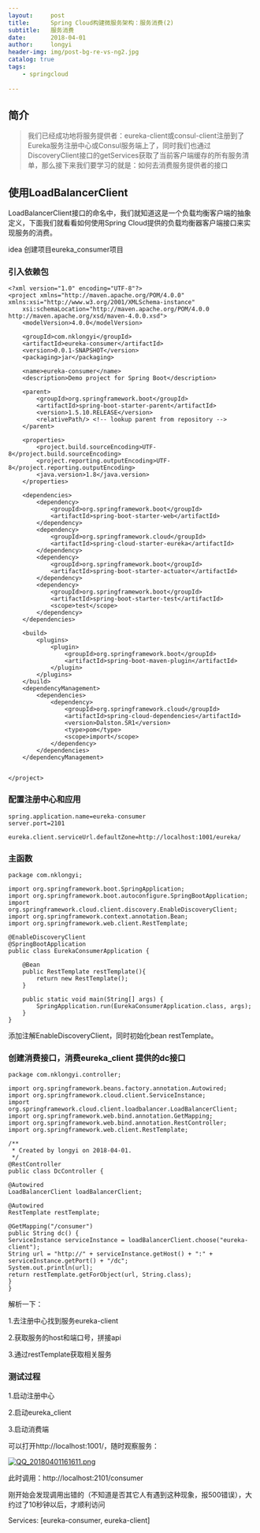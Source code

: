 ```yaml
---
layout:     post
title:      Spring Cloud构建微服务架构：服务消费(2)
subtitle:   服务消费
date:       2018-04-01
author:     longyi
header-img: img/post-bg-re-vs-ng2.jpg
catalog: true
tags:
    - springcloud
    
---
```


## 简介

>我们已经成功地将服务提供者：eureka-client或consul-client注册到了Eureka服务注册中心或Consul服务端上了，同时我们也通过DiscoveryClient接口的getServices获取了当前客户端缓存的所有服务清单，那么接下来我们要学习的就是：如何去消费服务提供者的接口



## 使用LoadBalancerClient

LoadBalancerClient接口的命名中，我们就知道这是一个负载均衡客户端的抽象定义，下面我们就看看如何使用Spring Cloud提供的负载均衡器客户端接口来实现服务的消费。

idea 创建项目eureka_consumer项目


### 引入依赖包

    <?xml version="1.0" encoding="UTF-8"?>
    <project xmlns="http://maven.apache.org/POM/4.0.0" xmlns:xsi="http://www.w3.org/2001/XMLSchema-instance"
    	xsi:schemaLocation="http://maven.apache.org/POM/4.0.0 http://maven.apache.org/xsd/maven-4.0.0.xsd">
    	<modelVersion>4.0.0</modelVersion>
    
    	<groupId>com.nklongyi</groupId>
    	<artifactId>eureka-consumer</artifactId>
    	<version>0.0.1-SNAPSHOT</version>
    	<packaging>jar</packaging>
    
    	<name>eureka-consumer</name>
    	<description>Demo project for Spring Boot</description>
    
    	<parent>
    		<groupId>org.springframework.boot</groupId>
    		<artifactId>spring-boot-starter-parent</artifactId>
    		<version>1.5.10.RELEASE</version>
    		<relativePath/> <!-- lookup parent from repository -->
    	</parent>
    
    	<properties>
    		<project.build.sourceEncoding>UTF-8</project.build.sourceEncoding>
    		<project.reporting.outputEncoding>UTF-8</project.reporting.outputEncoding>
    		<java.version>1.8</java.version>
    	</properties>
    
    	<dependencies>
    		<dependency>
    			<groupId>org.springframework.boot</groupId>
    			<artifactId>spring-boot-starter-web</artifactId>
    		</dependency>
    		<dependency>
    			<groupId>org.springframework.cloud</groupId>
    			<artifactId>spring-cloud-starter-eureka</artifactId>
    		</dependency>
    		<dependency>
    			<groupId>org.springframework.boot</groupId>
    			<artifactId>spring-boot-starter-actuator</artifactId>
    		</dependency>
    		<dependency>
    			<groupId>org.springframework.boot</groupId>
    			<artifactId>spring-boot-starter-test</artifactId>
    			<scope>test</scope>
    		</dependency>
    	</dependencies>
    
    	<build>
    		<plugins>
    			<plugin>
    				<groupId>org.springframework.boot</groupId>
    				<artifactId>spring-boot-maven-plugin</artifactId>
    			</plugin>
    		</plugins>
    	</build>
    	<dependencyManagement>
    		<dependencies>
    			<dependency>
    				<groupId>org.springframework.cloud</groupId>
    				<artifactId>spring-cloud-dependencies</artifactId>
    				<version>Dalston.SR1</version>
    				<type>pom</type>
    				<scope>import</scope>
    			</dependency>
    		</dependencies>
    	</dependencyManagement>
    
    
    </project>
    
### 配置注册中心和应用

    spring.application.name=eureka-consumer
    server.port=2101
    
    eureka.client.serviceUrl.defaultZone=http://localhost:1001/eureka/

### 主函数

    package com.nklongyi;
    
    import org.springframework.boot.SpringApplication;
    import org.springframework.boot.autoconfigure.SpringBootApplication;
    import org.springframework.cloud.client.discovery.EnableDiscoveryClient;
    import org.springframework.context.annotation.Bean;
    import org.springframework.web.client.RestTemplate;
    
    @EnableDiscoveryClient
    @SpringBootApplication
    public class EurekaConsumerApplication {
    
    	@Bean
    	public RestTemplate restTemplate(){
    		return new RestTemplate();
    	}
    
    	public static void main(String[] args) {
    		SpringApplication.run(EurekaConsumerApplication.class, args);
    	}
    }
    
添加注解EnableDiscoveryClient，同时初始化bean restTemplate。

### 创建消费接口，消费eureka_client 提供的dc接口

    package com.nklongyi.controller;
    
    import org.springframework.beans.factory.annotation.Autowired;
    import org.springframework.cloud.client.ServiceInstance;
    import org.springframework.cloud.client.loadbalancer.LoadBalancerClient;
    import org.springframework.web.bind.annotation.GetMapping;
    import org.springframework.web.bind.annotation.RestController;
    import org.springframework.web.client.RestTemplate;
    
    /**
     * Created by longyi on 2018-04-01.
     */
    @RestController
    public class DcController {
    
    @Autowired
    LoadBalancerClient loadBalancerClient;
    
    @Autowired
    RestTemplate restTemplate;
    
    @GetMapping("/consumer")
    public String dc() {
    ServiceInstance serviceInstance = loadBalancerClient.choose("eureka-client");
    String url = "http://" + serviceInstance.getHost() + ":" + serviceInstance.getPort() + "/dc";
    System.out.println(url);
    return restTemplate.getForObject(url, String.class);
    }
    }
    

解析一下：

1.去注册中心找到服务eureka-client

2.获取服务的host和端口号，拼接api

3.通过restTemplate获取相关服务

### 测试过程

1.启动注册中心

2.启动eureka_client

3.启动消费端

可以打开http://localhost:1001/，随时观察服务：

[![QQ_20180401161611.png](https://s14.postimg.org/3rm5mase9/QQ_20180401161611.png)](https://postimg.org/image/80qvogvnh/)

此时调用：http://localhost:2101/consumer

刚开始会发现调用出错的（不知道是否其它人有遇到这种现象，报500错误），大约过了10秒钟以后，才顺利访问

Services: [eureka-consumer, eureka-client]

